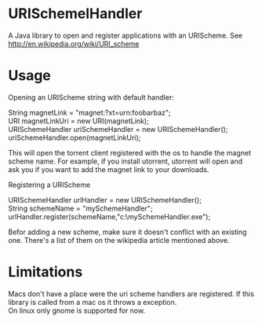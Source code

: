 URISchemelHandler
==================

A Java library to open and register applications with an URIScheme. See http://en.wikipedia.org/wiki/URI_scheme

Usage
==================

Opening an URIScheme string with default handler:    

String magnetLink = "magnet:?xt=urn:foobarbaz";  
URI magnetLinkUri = new URI(magnetLink);  
URISchemeHandler uriSchemeHandler = new URISchemeHandler();  
uriSchemeHandler.open(magnetLinkUri);  

This will open the torrent client registered with the os to handle the magnet scheme name. 
For example, if you install utorrent, utorrent will open and ask you if you want to add the magnet link to your downloads.  

Registering a URIScheme    

URISchemeHandler urlHandler = new URISchemeHandler();  
String schemeName = "mySchemeHandler";  
urlHandler.register(schemeName,"c:\\mySchemeHandler.exe");  

Befor adding a new scheme, make sure it doesn't conflict with an existing one. There's a list of them on the wikipedia article mentioned above.



Limitations
==================  
Macs don't have a place were the uri scheme handlers are registered. If this library is called from a mac os it throws a exception.  
On linux only gnome is supported for now.  